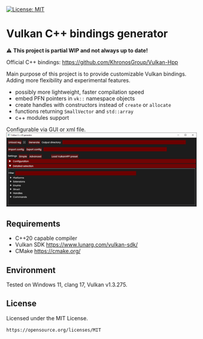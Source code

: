 [![License: MIT](https://img.shields.io/badge/License-MIT-yellow.svg)](https://opensource.org/licenses/MIT)
# Vulkan C++ bindings generator

⚠️ **This project is partial WIP and not always up to date!**

Official C++ bindings: <https://github.com/KhronosGroup/Vulkan-Hpp>

Main purpose of this project is to provide customizable Vulkan bindings.
Adding more flexibility and experimental features. 

* possibly more lightweight, faster compilation speed
* embed PFN pointers in `vk::` namespace objects
* create handles with constructors instead of `create` or `allocate`
* functions returning `SmallVector` and `std::array`
* c++ modules support

Configurable via GUI or xml file.
![GUI](doc/screenshot.png)

## Requirements

* C++20 capable compiler
* Vulkan SDK <https://www.lunarg.com/vulkan-sdk/>
* CMake <https://cmake.org/>

## Environment

Tested on Windows 11, clang 17, Vulkan v1.3.275.

## License
Licensed under the MIT License.

    https://opensource.org/licenses/MIT